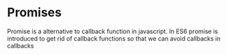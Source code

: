 # Promises
Promise is a alternative to callback function in javascript. In ES6 promise is introduced to get rid of callback functions so that we can avoid callbacks in callbacks
